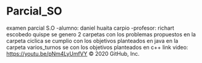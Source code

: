 # Parcial_SO

examen parcial S.O
-alumno: daniel huaita carpio
-profesor: richart escobedo quispe
se genero 2 carpetas con los problemas propuestos 
en la carpeta ciclica se cumplio  con los objetivos planteados en java
en la carpeta varios_turnos se con los objetivos planteados en c++
link video: https://youtu.be/pNm4LyUmfVY
© 2020 GitHub, Inc.
